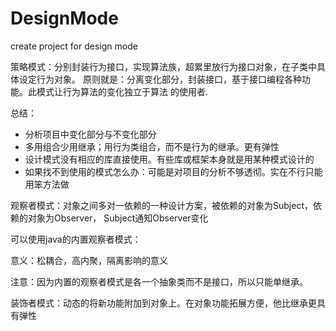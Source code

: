 # DesignMode
create project for design mode

策略模式：分别封装行为接口，实现算法族，超累里放行为接口对象，在子类中具体设定行为对象。
原则就是：分离变化部分，封装接口，基于接口编程各种功能。此模式让行为算法的变化独立于算法
的使用者.

总结：

- 分析项目中变化部分与不变化部分
- 多用组合少用继承；用行为类组合，而不是行为的继承。更有弹性
- 设计模式没有相应的库直接使用。有些库或框架本身就是用某种模式设计的
- 如果找不到使用的模式怎么办：可能是对项目的分析不够透彻。实在不行只能用笨方法做

观察者模式：对象之间多对一依赖的一种设计方案，被依赖的对象为Subject，依赖的对象为Observer，
Subject通知Observer变化

可以使用java的内置观察者模式：

意义：松耦合，高内聚，隔离影响的意义

注意：因为内置的观察者模式是各一个抽象类而不是接口，所以只能单继承。

装饰者模式：动态的将新功能附加到对象上。在对象功能拓展方便，他比继承更具有弹性